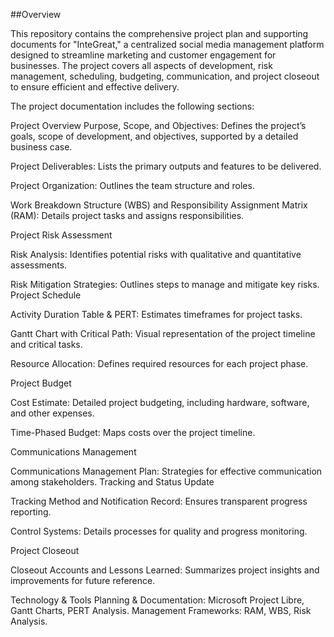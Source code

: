 ##Overview

This repository contains the comprehensive project plan and supporting documents for "InteGreat," a centralized social media management platform designed to streamline marketing and customer engagement for businesses. The project covers all aspects of development, risk management, scheduling, budgeting, communication, and project closeout to ensure efficient and effective delivery.

The project documentation includes the following sections:

Project Overview
Purpose, Scope, and Objectives: Defines the project’s goals, scope of development, and objectives, supported by a detailed business case.

Project Deliverables: Lists the primary outputs and features to be delivered.

Project Organization: Outlines the team structure and roles.

Work Breakdown Structure (WBS) and Responsibility Assignment Matrix (RAM): Details project tasks and assigns responsibilities.

Project Risk Assessment

Risk Analysis: Identifies potential risks with qualitative and quantitative assessments.

Risk Mitigation Strategies: Outlines steps to manage and mitigate key risks.
Project Schedule

Activity Duration Table & PERT: Estimates timeframes for project tasks.

Gantt Chart with Critical Path: Visual representation of the project timeline and critical tasks.


Resource Allocation: Defines required resources for each project phase.

Project Budget

Cost Estimate: Detailed project budgeting, including hardware, software, and other expenses.

Time-Phased Budget: Maps costs over the project timeline.

Communications Management

Communications Management Plan: Strategies for effective communication among stakeholders.
Tracking and Status Update

Tracking Method and Notification Record: Ensures transparent progress reporting.

Control Systems: Details processes for quality and progress monitoring.

Project Closeout

Closeout Accounts and Lessons Learned: Summarizes project insights and improvements for future reference.

Technology & Tools
Planning & Documentation: Microsoft Project Libre, Gantt Charts, PERT Analysis.
Management Frameworks: RAM, WBS, Risk Analysis.
